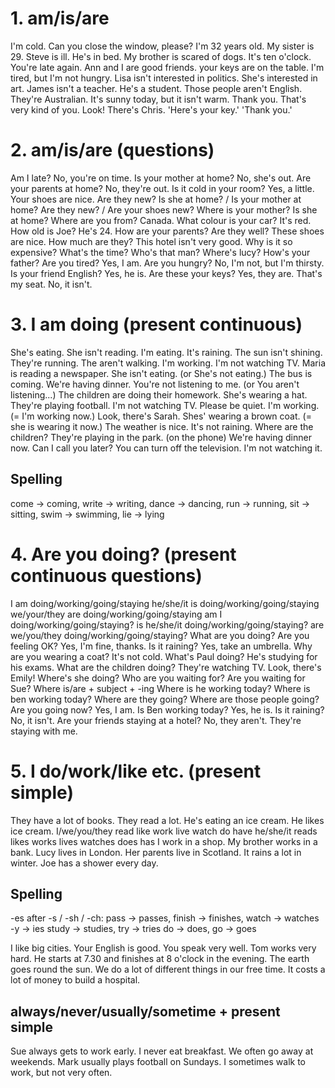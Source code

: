 # 1. am/is/are
I'm cold. Can you close the window, please?
I'm 32 years old. My sister is 29.
Steve is ill. He's in bed.
My brother is scared of dogs.
It's ten o'clock. You're late again.
Ann and I are good friends.
your keys are on the table.
I'm tired, but I'm not hungry.
Lisa isn't interested in politics. She's interested in art.
James isn't a teacher. He's a student.
Those people aren't English. They're Australian.
It's sunny today, but it isn't warm.
Thank you. That's very kind of you.
Look! There's Chris.
'Here's your key.' 'Thank you.'

# 2. am/is/are (questions)
Am I late? No, you're on time.
Is your mother at home? No, she's out.
Are your parents at home? No, they're out.
Is it cold in your room? Yes, a little.
Your shoes are nice. Are they new?
Is she at home? / Is your mother at home?
Are they new? / Are your shoes new?
Where is your mother? Is she at home?
Where are you from? Canada.
What colour is your car? It's red.
How old is Joe? He's 24.
How are your parents? Are they well?
These shoes are nice. How much are they?
This hotel isn't very good. Why is it so expensive?
What's the time? Who's that man? Where's lucy? How's your father?
Are you tired? Yes, I am.
Are you hungry? No, I'm not, but I'm thirsty.
Is your friend English? Yes, he is.
Are these your keys? Yes, they are.
That's my seat. No, it isn't.

# 3. I am doing (present continuous)
She's eating.
She isn't reading.
I'm eating.
It's raining.
The sun isn't shining.
They're running.
The aren't walking.
I'm working. I'm not watching TV.
Maria is reading a newspaper.
She isn't eating. (or She's not eating.)
The bus is coming.
We're having dinner.
You're not listening to me. (or You aren't listening...)
The children are doing their homework.
She's wearing a hat.
They're playing football.
I'm not watching TV.
Please be quiet. I'm working. (= I'm working now.)
Look, there's Sarah. Shes' wearing a brown coat. (= she is wearing it now.)
The weather is nice. It's not raining.
Where are the children? They're playing in the park.
(on the phone) We're having dinner now. Can I call you later?
You can turn off the television. I'm not watching it.

## Spelling
come -> coming, write -> writing, dance -> dancing, run -> running,
sit -> sitting, swim -> swimming, lie -> lying

# 4. Are you doing? (present continuous questions)
I am doing/working/going/staying
he/she/it is doing/working/going/staying
we/your/they are doing/working/going/staying
am I doing/working/going/staying?
is he/she/it doing/working/going/staying?
are we/you/they doing/working/going/staying?
What are you doing?
Are you feeling OK? Yes, I'm fine, thanks.
Is it raining? Yes, take an umbrella.
Why are you wearing a coat? It's not cold.
What's Paul doing? He's studying for his exams.
What are the children doing? They're watching TV.
Look, there's Emily! Where's she doing?
Who are you waiting for? Are you waiting for Sue?
Where is/are + subject + -ing
Where is he working today?
Where is ben working today?
Where are they going?
Where are those people going?
Are you going now? Yes, I am.
Is Ben working today? Yes, he is.
Is it raining? No, it isn't.
Are your friends staying at a hotel? No, they aren't. They're staying with me.

# 5. I do/work/like etc. (present simple)
They have a lot of books.
They read a lot.
He's eating an ice cream.
He likes ice cream.
I/we/you/they read  like  work  live  watch   do   have
he/she/it     reads likes works lives watches does has
I work in a shop. My brother works in a bank.
Lucy lives in London. Her parents live in Scotland.
It rains a lot in winter.
Joe has a shower every day.

## Spelling
-es after -s / -sh / -ch: pass -> passes,  finish -> finishes,  watch -> watches
-y -> ies study -> studies,  try -> tries
do -> does, go -> goes

I like big cities.
Your English is good. You speak very well.
Tom works very hard. He starts at 7.30 and finishes at 8 o'clock in the evening.
The earth goes round the sun.
We do a lot of different things in our free time.
It costs a lot of money to build a hospital.

## always/never/usually/sometime + present simple
Sue always gets to work early.
I never eat breakfast.
We often go away at weekends.
Mark usually plays football on Sundays.
I sometimes walk to work, but not very often.